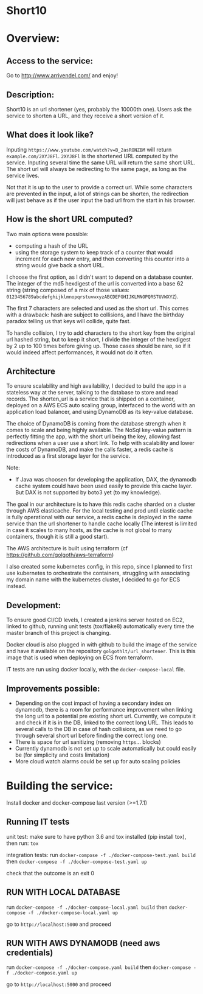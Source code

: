 # Short10

# Overview:

## Access to the service:

Go to http://www.arrivendel.com/ and enjoy!

## Description:
Short10 is an url shortener (yes, probably the 10000th one).
Users ask the service to shorten a URL, and they receive a short version of it.

## What does it look like?
Inputing `https://www.youtube.com/watch?v=B_2asRONZBM` will return `example.com/2XYJ8Fl`.
`2XYJ8Fl` is the shortened URL computed by the service.
Inputing several time the same URL will return the same short URL. The short url will always be redirecting to the same page, as long as the service lives.

Not that it is up to the user to provide a correct url. While some characters are prevented in the input, a lot of strings can be shorten, the redirection will just behave as if the user input the bad url from the start in his browser.


## How is the short URL computed?
Two main options were possible:
- computing a hash of the URL
- using the storage system to keep track of a counter that would increment for each new entry, and then converting this counter into a string would give back a short URL.

I choose the first option, as I didn't want to depend on a database counter.
The integer of the md5 hexdigest of the url is converted into a base 62 string (string composed of a mix of those values: `0123456789abcdefghijklmnopqrstuvwxyzABCDEFGHIJKLMNOPQRSTUVWXYZ`).

The first 7 characters are selected and used as the short url. This comes with a drawback: hash are subject to collisions, and I have the birthday paradox telling us that keys will collide, quite fast.

To handle collision, I try to add characters to the short key from the original url hashed string, but to keep it short, I divide the integer of the hexdigest by 2 up to 100 times before giving up. Those cases should be rare, so if it would indeed affect performances, it would not do it often.

## Architecture
To ensure scalability and high availability, I decided to build the app in a stateless way at the server, talking to the database to store and read records. The shorten_url is a service that is shipped on a container, deployed on a AWS ECS auto scaling group, interfaced to the world with an application load balancer, and using DynamoDB as its key-value database.

The choice of DynamoDB is coming from the database strength when it comes to scale and being highly available. The NoSql key-value pattern is perfectly fitting the app, with the short url being the key, allowing fast redirections when a user use a short link.
To help with scalability and lower the costs of DynamoDB, and make the calls faster, a redis cache is introduced as a first storage layer for the service.

Note:
- If Java was choosen for developing the application, DAX, the dynamodb cache system could have been used easily to provide this cache layer. But DAX is not supported by boto3 yet (to my knowledge).

The goal in our architecture is to have this redis cache sharded on a cluster through AWS elasticache. For the local testing and prod until elastic cache is fully operational with our service, a redis cache is deployed in the same service than the url shortener to handle cache locally (The interest is limited in case it scales to many hosts, as the cache is not global to many containers, though it is still a good start).

The AWS architecture is built using terraform (cf https://github.com/golgoth/aws-terraform)

I also created some kubernetes config, in this repo, since I planned to first use kubernetes to orchestrate the containers, struggling with associating my domain name with the kubernetes cluster, I decided to go for ECS instead.

## Development:
To ensure good CI/CD levels, I created a jenkins server hosted on EC2, linked to github, running unit tests (tox/flake8) automatically every time the master branch of this project is changing.

Docker cloud is also plugged in with github to build the image of the service and have it available on the repository `golgothlt/url_shortener`. This is this image that is used when deploying on ECS from terraform.

IT tests are run using docker locally, with the `docker-compose-local` file.

## Improvements possible:
- Depending on the cost impact of having a secondary index on dynamodb, there is a room for performance improvement when linking the long url to a potential pre existing short url. Currently, we compute it and check if it is in the DB, linked to the correct long URL. This leads to several calls to the DB in case of hash collisions, as we need to go through several short url before finding the correct long one.
- There is space for url sanitizing (removing `https`... blocks)
- Currently dynamodb is not set up to scale automatically but could easily be (for simplicity and costs limitation)
- More cloud watch alarms could be set up for auto scaling policies

# Building the service:
Install docker and docker-compose last version (>=1.7.1)

## Running IT tests

unit test:
make sure to have python 3.6 and tox installed (pip install tox), then run:
`tox`

integration tests:
run
`docker-compose -f ./docker-compose-test.yaml build`
then
`docker-compose -f ./docker-compose-test.yaml up`

check that the outcome is an exit 0

## RUN WITH LOCAL DATABASE
run
`docker-compose -f ./docker-compose-local.yaml build`
then
`docker-compose -f ./docker-compose-local.yaml up`

go to `http://localhost:5000` and proceed


## RUN WITH AWS DYNAMODB (need aws credentials)
run
`docker-compose -f ./docker-compose.yaml build`
then
`docker-compose -f ./docker-compose.yaml up`

go to `http://localhost:5000` and proceed
